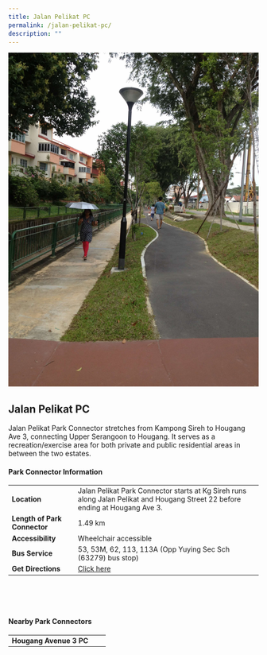 ```yaml
---
title: Jalan Pelikat PC
permalink: /jalan-pelikat-pc/
description: ""
---
```

![](/images/jalan%20pelikat%20pc.JPG)

## Jalan Pelikat PC

Jalan Pelikat Park Connector stretches from Kampong Sireh to Hougang Ave 3, connecting Upper Serangoon to Hougang. It serves as a recreation/exercise area for both private and public residential areas in between the two estates.


#### Park Connector Information
|  |  |  |
| -------- | -------- | -------- |
| **Location** | Jalan Pelikat Park Connector starts at Kg Sireh runs along Jalan Pelikat and Hougang Street 22 before ending at Hougang Ave 3. |  |
| **Length of Park Connector** | 1.49 km  |  |
| **Accessibility** | Wheelchair accessible| |
| **Bus Service** | 53, 53M, 62, 113, 113A (Opp Yuying Sec Sch (63279) bus stop) | |
| **Get Directions** |[Click here](https://www.onemap.gov.sg/main/v2/?lat=1.3532795026846272&amp;lng=103.879805999239) | |

<br>
<br>
<br>	

#### Nearby Park Connectors
|   |  |  |
| -------- | -------- | -------- |
| **Hougang Avenue 3 PC** | | |